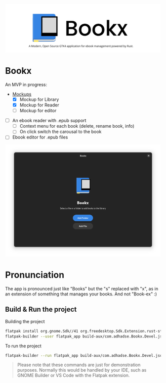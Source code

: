 ![Bookx_github_description](data/screenshots/Bookx_github_description.png)

# Bookx
An MVP in progress:
- [Mockups](/mockups/)
    - [X] Mockup for Library
    - [X] Mockup for Reader
    - [ ] Mockup for editor
- [ ] An ebook reader with .epub support
    - [ ] Context menu for each book (delete, rename book, info)
    - [ ] On click switch the carousal to the book
- [ ] Ebook editor for .epub files

<div align="center">

![Main window](data/screenshots/screenshot1.png)

</div>

# Pronunciation
The app is pronounced just like "Books" but the "s" replaced with "x", as in an extension of something that manages your books. And not "Book-ex" :)

## Build & Run the project

Building the project

```bash
flatpak install org.gnome.Sdk//41 org.freedesktop.Sdk.Extension.rust-stable//21.08 org.gnome.Platform//41
flatpak-builder --user flatpak_app build-aux/com.adhadse.Bookx.Devel.json
```

To run the project

```bash
flatpak-builder --run flatpak_app build-aux/com.adhadse.Bookx.Devel.json bookx
```
> Please note that these commands are just for demonstration purposes. Normally this would be handled by your IDE, such as GNOME Builder or VS Code with the Flatpak extension.

